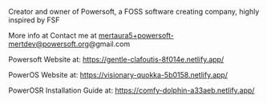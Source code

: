   Creator and owner of Powersoft, a FOSS software creating company, highly inspired by FSF

More info at 
Contact me at mertaura5+powersoft-mertdev@powersoft.org@gmail.com

Powersoft Website at:
https://gentle-clafoutis-8f014e.netlify.app/

PowerOS Website at:
https://visionary-quokka-5b0158.netlify.app/

PowerOSR Installation Guide at:
https://comfy-dolphin-a33aeb.netlify.app/

      

<!---
powersoft-mertdev/powersoft-mertdev is a ✨ special ✨ repository because its `README.md` (this file) appears on your GitHub profile.
You can click the Preview link to take a look at your changes.
--->
